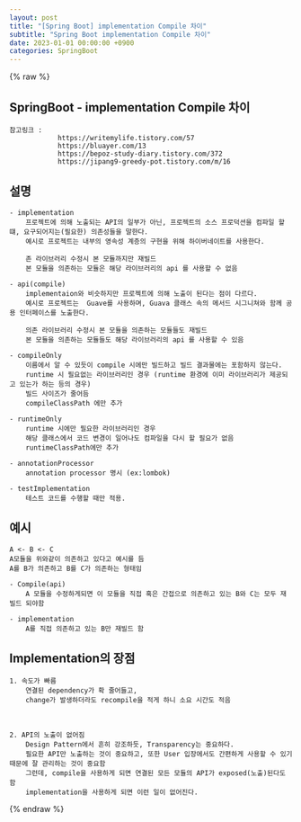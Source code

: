```yaml
---
layout: post
title: "[Spring Boot] implementation Compile 차이"
subtitle: "Spring Boot implementation Compile 차이"
date: 2023-01-01 00:00:00 +0900
categories: SpringBoot
---
```

{% raw %}
## SpringBoot - implementation Compile 차이  
  
	참고링크 :  
				https://writemylife.tistory.com/57  
				https://bluayer.com/13  
				https://bepoz-study-diary.tistory.com/372  
				https://jipang9-greedy-pot.tistory.com/m/16  
  
## 설명  
	- implementation  
		프로젝트에 의해 노출되는 API의 일부가 아닌, 프로젝트의 소스 프로덕션을 컴파일 할 떄, 요구되어지는(필요한) 의존성들을 말한다.  
		예시로 프로젝트는 내부의 영속성 계층의 구현을 위해 하이버네이트를 사용한다.  
  
		존 라이브러리 수정시 본 모듈까지만 재빌드  
		본 모듈을 의존하는 모듈은 해당 라이브러리의 api 를 사용할 수 없음  
  
	- api(compile)  
		implementaion와 비슷하지만 프로젝트에 의해 노출이 된다는 점이 다르다.  
		예시로 프로젝트는  Guave를 사용하며, Guava 클래스 속의 메서드 시그니쳐와 함께 공용 인터페이스를 노출한다.  
  
		의존 라이브러리 수정시 본 모듈을 의존하는 모듈들도 재빌드  
		본 모듈을 의존하는 모듈들도 해당 라이브러리의 api 를 사용할 수 있음  
  
	- compileOnly  
		이름에서 알 수 있듯이 compile 시에만 빌드하고 빌드 결과물에는 포함하지 않는다.  
		runtime 시 필요없는 라이브러리인 경우 (runtime 환경에 이미 라이브러리가 제공되고 있는가 하는 등의 경우)  
		빌드 사이즈가 줄어듬  
		compileClassPath 에만 추가  
  
	- runtimeOnly  
		runtime 시에만 필요한 라이브러리인 경우  
		해당 클래스에서 코드 변경이 일어나도 컴파일을 다시 할 필요가 없음  
		runtimeClassPath에만 추가  
  
	- annotationProcessor  
		annotation processor 명시 (ex:lombok)  
  
	- testImplementation  
		테스트 코드를 수행할 때만 적용.  
  
## 예시  
  
	A <- B <- C  
	A모듈을 위와같이 의존하고 있다고 예시를 듬  
	A를 B가 의존하고 B를 C가 의존하는 형태임  
  
	- Compile(api)  
		A 모듈을 수정하게되면 이 모듈을 직접 혹은 간접으로 의존하고 있는 B와 C는 모두 재빌드 되야함  
  
	- implementation  
		A를 직접 의존하고 있는 B만 재빌드 함  
  
## Implementation의 장점  
	1. 속도가 빠름  
		연결된 dependency가 확 줄어들고,  
		change가 발생하더라도 recompile을 적게 하니 소요 시간도 적음  
   
  
	2. API의 노출이 없어짐  
		Design Pattern에서 흔히 강조하듯, Transparency는 중요하다.  
		필요한 API만 노출하는 것이 중요하고, 또한 User 입장에서도 간편하게 사용할 수 있기 때문에 잘 관리하는 것이 중요함  
		그런데, compile을 사용하게 되면 연결된 모든 모듈의 API가 exposed(노출)된다도 함  
		implementation을 사용하게 되면 이런 일이 없어진다.  
  

{% endraw %}
